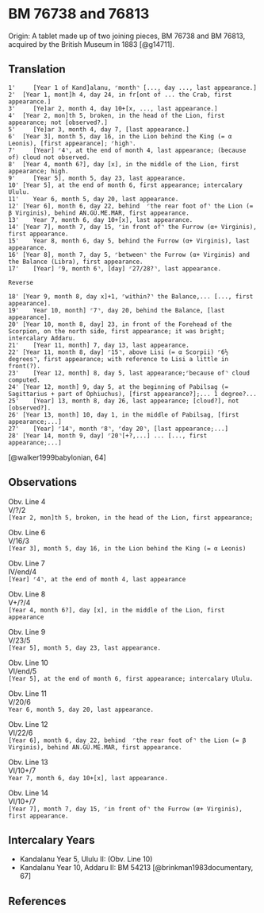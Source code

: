 # BM 76738 and 76813

Origin: A tablet made up of two joining pieces, BM 76738 and BM 76813,
acquired by the British Museum in 1883 [@g14711].

## Translation

```
1'     [Year 1 of Kand]alanu, ⌜month⌝ [..., day ..., last appearance.]
2'  [Year 1, mont]h 4, day 24, in fr[ont of ... the Crab, first appearance.]
3'     [Ye]ar 2, month 4, day 10+[x, ..., last appearance.]
4'  [Year 2, mon]th 5, broken, in the head of the Lion, first appearance; not [observed?.]
5'     [Ye]ar 3, month 4, day 7, [last appearance.]
6'  [Year 3], month 5, day 16, in the Lion behind the King (= α Leonis), [first appearance]; ⌜high⌝.
7'     [Year] ⌜4⌝, at the end of month 4, last appearance; (because of) cloud not observed.
8'  [Year 4, month 6?], day [x], in the middle of the Lion, first appearance; high.
9'     [Year 5], month 5, day 23, last appearance.
10' [Year 5], at the end of month 6, first appearance; intercalary Ululu.
11'    Year 6, month 5, day 20, last appearance.
12' [Year 6], month 6, day 22, behind  ⌜the rear foot of⌝ the Lion (= β Virginis), behind AN.GÚ.ME.MAR, first appearance.
13'    Year 7, month 6, day 10+[x], last appearance.
14' [Year 7], month 7, day 15, ⌜in front of⌝ the Furrow (α+ Virginis), first appearance.
15'    Year 8, month 6, day 5, behind the Furrow (α+ Virginis), last appearance.
16' [Year 8], month 7, day 5, ⌜between⌝ the Furrow (α+ Virginis) and the Balance (Libra), first appearance.
17'    [Year] ⌜9, month 6⌝, [day] ⌜27/28?⌝, last appearance.

Reverse

18' [Year 9, month 8, day x]+1, ⌜within?⌝ the Balance,... [..., first appearance].
19'    Year 10, month] ⌜7⌝, day 20, behind the Balance, [last appearance].
20' [Year 10, month 8, day] 23, in front of the Forehead of the Scorpion, on the north side, first appearance; it was bright; intercalary Addaru.
21'    [Year 11, month] 7, day 13, last appearance.
22' [Year 11, month 8, day] ⌜15⌝, above Lisi (= α Scorpii) ⌜6½ degrees⌝, first appearance; with reference to Lisi a little in front(?).
23'    [Year 12, month] 8, day 5, last appearance;⌜because of⌝ cloud computed.
24' [Year 12, month] 9, day 5, at the beginning of Pabilsag (= Sagittarius + part of Ophiuchus), [first appearance?];... 1 degree?...
25'    [Year] 13, month 8, day 26, last appearance; [cloud?], not [observed?].
26' [Year 13, month] 10, day 1, in the middle of Pabilsag, [first appearance;...]
27'    [Year] ⌜14⌝, month ⌜8⌝, ⌜day 20⌝, [last appearance;...]
28' [Year 14, month 9, day] ⌜20⌝[+?,...] ... [..., first appearance;...]
```
[@walker1999babylonian, 64]

## Observations

Obv. Line 4 \
V/?/2 \
`[Year 2, mon]th 5, broken, in the head of the Lion, first appearance;`

Obv. Line 6 \
V/16/3 \
`[Year 3], month 5, day 16, in the Lion behind the King (= α Leonis)`

Obv. Line 7 \
IV/end/4 \
`[Year] ⌜4⌝, at the end of month 4, last appearance`

Obv. Line 8 \
V+/?/4 \
`[Year 4, month 6?], day [x], in the middle of the Lion, first appearance`

Obv. Line 9 \
V/23/5 \
`[Year 5], month 5, day 23, last appearance.`

Obv. Line 10 \
VI/end/5 \
`[Year 5], at the end of month 6, first appearance; intercalary Ululu.`

Obv. Line 11 \
V/20/6 \
`Year 6, month 5, day 20, last appearance.`

Obv. Line 12 \
VI/22/6 \
`[Year 6], month 6, day 22, behind  ⌜the rear foot of⌝ the Lion (= β Virginis), behind AN.GÚ.ME.MAR, first appearance.`

Obv. Line 13 \
VI/10+/7 \
`Year 7, month 6, day 10+[x], last appearance.`

Obv. Line 14 \
VI/10+/7 \
`[Year 7], month 7, day 15, ⌜in front of⌝ the Furrow (α+ Virginis), first appearance.`


## Intercalary Years

- Kandalanu Year 5, Ululu II: (Obv. Line 10)
- Kandalanu Year 10, Addaru II: BM 54213
[@brinkman1983documentary, 67]

## References
